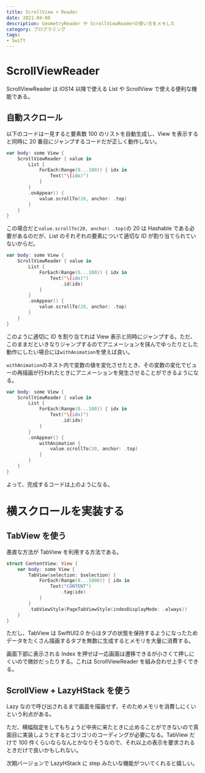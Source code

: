 ```yaml
---
title: ScrollView + Reader
date: 2021-04-08
description: GeometryReader や ScrollViewReaderの使い方をメモした
category: プログラミング
tags:
- Swift
---
```


# ScrollViewReader

ScrollViewReader は iOS14 以降で使える List や ScrollView で使える便利な機能である。

## 自動スクロール

以下のコードは一見すると要素数 100 のリストを自動生成し、View を表示すると同時に 20 番目にジャンプするコードだが正しく動作しない。

```swift
var body: some View {
    ScrollViewReader { value in
        List {
            ForEach(Range(0...100)) { idx in
                Text("\(idx)")
            }
        }
        .onAppear() {
            value.scrollTo(20, anchor: .top)
        }
    }
}
```

この場合だと`value.scrollTo(20, anchor: .top)`の 20 は Hashable である必要があるのだが、List のそれぞれの要素について適切な ID が割り当てられていないからだ。

```swift
var body: some View {
    ScrollViewReader { value in
        List {
            ForEach(Range(0...100)) { idx in
                Text("\(idx)")
                    .id(idx)
            }
        }
        .onAppear() {
            value.scrollTo(20, anchor: .top)
        }
    }
}
```

このように適切に ID を割り当てれば View 表示と同時にジャンプする。ただ、このままだといきなりジャンプするのでアニメーションを挟んでゆったりとした動作にしたい場合には`withAnimation`を使えば良い。

`withAnimation`のネスト内で変数の値を変化させたとき、その変数の変化でビューの再描画が行われたときにアニメーションを発生させることができるようになる。

```swift
var body: some View {
    ScrollViewReader { value in
        List {
            ForEach(Range(0...100)) { idx in
                Text("\(idx)")
                    .id(idx)
            }
        }
        .onAppear() {
            withAnimation {
                value.scrollTo(20, anchor: .top)
            }
        }
    }
}
```

よって、完成するコードは上のようになる。

# 横スクロールを実装する

## TabView を使う

愚直な方法が TabView を利用する方法である。

```swift
struct ContentView: View {
    var body: some View {
        TabView(selection: $selection) {
            ForEach(Range(0...1000)) { idx in
                Text("CONTENT")
                    .tag(idx)
            }
        }
        .tabViewStyle(PageTabViewStyle(indexDisplayMode: .always))
    }
}
```

ただし、TabView は SwiftUI2.0 からはタブの状態を保持するようになったためデータをたくさん描画するタブを無数に生成するとメモリを大量に消費する。

画面下部に表示される Index を押せば一応画面は遷移できるが小さくて押しにくいので微妙だったりする。これは ScrollViewReader を組み合わせ上手くできる。

## ScrollView + LazyHStack を使う

Lazy なので呼び出されるまで画面を描画せず、そのためメモリを消費しにくいという利点がある。

ただ、横幅指定をしてもちょうど中央に来たときに止めることができないので真面目に実装しようとするとゴリゴリのコーディングが必要になる。TabView だけで 100 件くらいならなんとかなりそうなので、それ以上の表示を要求されるときだけで良いかもしれない。

次期バージョンで LazyHStack に step みたいな機能がついてくれると嬉しい。
